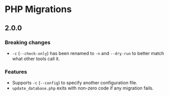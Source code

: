 # PHP Migrations

## 2.0.0

### Breaking changes

- `-c` (`--check-only`) has been renamed to `-n` and `--dry-run` to better match
  what other tools call it.

### Features

- Supports `-c` (`--config`) to specify another configuration file.
- `update_database.php` exits with non-zero code if any migration fails.
